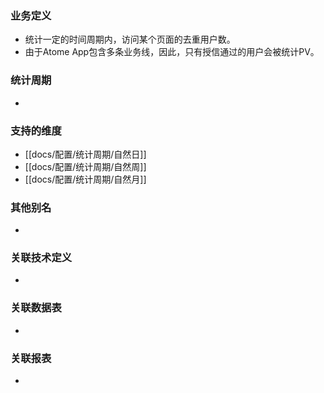 ### 业务定义

* 统计一定的时间周期内，访问某个页面的去重用户数。
* 由于Atome App包含多条业务线，因此，只有授信通过的用户会被统计PV。
### 统计周期

* 
### 支持的维度

* [[docs/配置/统计周期/自然日]]
* [[docs/配置/统计周期/自然周]]
* [[docs/配置/统计周期/自然月]]
### 其他别名

* 
### 关联技术定义

* 
### 关联数据表

* 
### 关联报表
* 